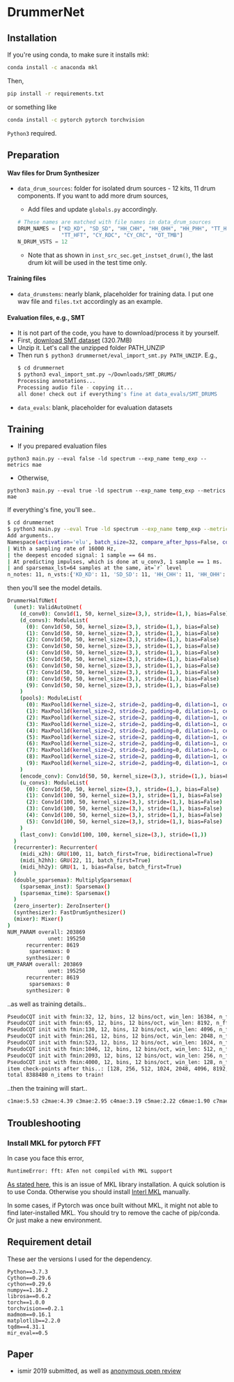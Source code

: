 # DrummerNet

## Installation

If you're using conda, to make sure it installs mkl:
```bash
conda install -c anaconda mkl
```
Then,
```bash
pip install -r requirements.txt
```
or something like
```bash
conda install -c pytorch pytorch torchvision
```

`Python3` required.

## Preparation
#### Wav files for Drum Synthesizer
 * `data_drum_sources`: folder for isolated drum sources - 12 kits, 11 drum components.
 If you want to add more drum sources,
 
   - Add files and update `globals.py` accordingly. 
    ```python
    # These names are matched with file names in data_drum_sources
    DRUM_NAMES = ["KD_KD", "SD_SD", "HH_CHH", "HH_OHH", "HH_PHH", "TT_HIT", "TT_MHT",
                  "TT_HFT", "CY_RDC", "CY_CRC", "OT_TMB"]
    N_DRUM_VSTS = 12
    ```
   - Note that as shown in `inst_src_sec.get_instset_drum()`, the last drum kit will be used in the test time only. 

#### Training files
 * `data_drumstems`: nearly blank, placeholder for training data. I put one wav file and `files.txt` accordingly as an example.

#### Evaluation files, e.g., SMT
 * It is not part of the code, you have to download/process it by yourself.
 * First, [download SMT dataset](https://www.idmt.fraunhofer.de/en/business_units/m2d/smt/drums.html) (320.7MB)
 * Unzip it. Let's call the unzipped folder PATH_UNZIP
 * Then run `$ python3 drummernet/eval_import_smt.py PATH_UNZIP`. E.g.,
    ```bash
   $ cd drummernet
   $ python3 eval_import_smt.py ~/Downloads/SMT_DRUMS/
   Processing annotations...
   Processing audio file - copying it...
    all done! check out if everything's fine at data_evals/SMT_DRUMS
   ```  
 * `data_evals`: blank, placeholder for evaluation datasets

## Training

 * If you prepared evaluation files
```
python3 main.py --eval false -ld spectrum --exp_name temp_exp --metrics mae
```
 * Otherwise,
```
python3 main.py --eval true -ld spectrum --exp_name temp_exp --metrics mae
```

If everything's fine, you'll see..
```bash
$ cd drummernet
$ python3 main.py --eval True -ld spectrum --exp_name temp_exp --metrics mae
Add arguments..
Namespace(activation='elu', batch_size=32, compare_after_hpss=False, conv_bias=False, eval=False, exp_name='temp_exp', kernel_size=3, l1_reg_lambda=0.003, learning_rate=0.0004, loss_domains=['spectrum'], metrics=['mae'], n_cqt_bins=12, n_layer_dec=6, n_layer_enc=10, n_mels=None, num_channel=50, recurrenter='three', resume=False, resume_num='', scale_r=2, source_norm='sqrsum', sparsemax_lst=64, sparsemax_type='multiply')
| With a sampling rate of 16000 Hz,
| the deepest encoded signal: 1 sample == 64 ms.
| At predicting impulses, which is done at u_conv3, 1 sample == 1 ms.
| and sparsemax_lst=64 samples at the same, at=`r` level
n_notes: 11, n_vsts:{'KD_KD': 11, 'SD_SD': 11, 'HH_CHH': 11, 'HH_OHH': 11, 'HH_PHH': 11, 'TT_HIT': 11, 'TT_MHT': 11, 'TT_HFT': 11, 'CY_RDC': 11, 'CY_CRC': 11, 'OT_TMB': 11}
```
then you'll see the model details.
```bash
DrummerHalfUNet(
  (unet): ValidAutoUnet(
    (d_conv0): Conv1d(1, 50, kernel_size=(3,), stride=(1,), bias=False)
    (d_convs): ModuleList(
      (0): Conv1d(50, 50, kernel_size=(3,), stride=(1,), bias=False)
      (1): Conv1d(50, 50, kernel_size=(3,), stride=(1,), bias=False)
      (2): Conv1d(50, 50, kernel_size=(3,), stride=(1,), bias=False)
      (3): Conv1d(50, 50, kernel_size=(3,), stride=(1,), bias=False)
      (4): Conv1d(50, 50, kernel_size=(3,), stride=(1,), bias=False)
      (5): Conv1d(50, 50, kernel_size=(3,), stride=(1,), bias=False)
      (6): Conv1d(50, 50, kernel_size=(3,), stride=(1,), bias=False)
      (7): Conv1d(50, 50, kernel_size=(3,), stride=(1,), bias=False)
      (8): Conv1d(50, 50, kernel_size=(3,), stride=(1,), bias=False)
      (9): Conv1d(50, 50, kernel_size=(3,), stride=(1,), bias=False)
    )
    (pools): ModuleList(
      (0): MaxPool1d(kernel_size=2, stride=2, padding=0, dilation=1, ceil_mode=False)
      (1): MaxPool1d(kernel_size=2, stride=2, padding=0, dilation=1, ceil_mode=False)
      (2): MaxPool1d(kernel_size=2, stride=2, padding=0, dilation=1, ceil_mode=False)
      (3): MaxPool1d(kernel_size=2, stride=2, padding=0, dilation=1, ceil_mode=False)
      (4): MaxPool1d(kernel_size=2, stride=2, padding=0, dilation=1, ceil_mode=False)
      (5): MaxPool1d(kernel_size=2, stride=2, padding=0, dilation=1, ceil_mode=False)
      (6): MaxPool1d(kernel_size=2, stride=2, padding=0, dilation=1, ceil_mode=False)
      (7): MaxPool1d(kernel_size=2, stride=2, padding=0, dilation=1, ceil_mode=False)
      (8): MaxPool1d(kernel_size=2, stride=2, padding=0, dilation=1, ceil_mode=False)
      (9): MaxPool1d(kernel_size=2, stride=2, padding=0, dilation=1, ceil_mode=False)
    )
    (encode_conv): Conv1d(50, 50, kernel_size=(3,), stride=(1,), bias=False)
    (u_convs): ModuleList(
      (0): Conv1d(50, 50, kernel_size=(3,), stride=(1,), bias=False)
      (1): Conv1d(100, 50, kernel_size=(3,), stride=(1,), bias=False)
      (2): Conv1d(100, 50, kernel_size=(3,), stride=(1,), bias=False)
      (3): Conv1d(100, 50, kernel_size=(3,), stride=(1,), bias=False)
      (4): Conv1d(100, 50, kernel_size=(3,), stride=(1,), bias=False)
      (5): Conv1d(100, 50, kernel_size=(3,), stride=(1,), bias=False)
    )
    (last_conv): Conv1d(100, 100, kernel_size=(3,), stride=(1,))
  )
  (recurrenter): Recurrenter(
    (midi_x2h): GRU(100, 11, batch_first=True, bidirectional=True)
    (midi_h2hh): GRU(22, 11, batch_first=True)
    (midi_hh2y): GRU(1, 1, bias=False, batch_first=True)
  )
  (double_sparsemax): MultiplySparsemax(
    (sparsemax_inst): Sparsemax()
    (sparsemax_time): Sparsemax()
  )
  (zero_inserter): ZeroInserter()
  (synthesizer): FastDrumSynthesizer()
  (mixer): Mixer()
)
NUM_PARAM overall: 203869
             unet: 195250
      recurrenter: 8619
       sparsemaxs: 0
      synthesizer: 0
UM_PARAM overall: 203869
             unet: 195250
      recurrenter: 8619
       sparsemaxs: 0
      synthesizer: 0
```
..as well as training details..
```bash
PseudoCQT init with fmin:32, 12, bins, 12 bins/oct, win_len: 16384, n_fft:16384, hop_length:64
PseudoCQT init with fmin:65, 12, bins, 12 bins/oct, win_len: 8192, n_fft:8192, hop_length:64
PseudoCQT init with fmin:130, 12, bins, 12 bins/oct, win_len: 4096, n_fft:4096, hop_length:64
PseudoCQT init with fmin:261, 12, bins, 12 bins/oct, win_len: 2048, n_fft:2048, hop_length:64
PseudoCQT init with fmin:523, 12, bins, 12 bins/oct, win_len: 1024, n_fft:1024, hop_length:64
PseudoCQT init with fmin:1046, 12, bins, 12 bins/oct, win_len: 512, n_fft:512, hop_length:64
PseudoCQT init with fmin:2093, 12, bins, 12 bins/oct, win_len: 256, n_fft:256, hop_length:64
PseudoCQT init with fmin:4000, 12, bins, 12 bins/oct, win_len: 128, n_fft:128, hop_length:64
item check-points after this..: [128, 256, 512, 1024, 2048, 4096, 8192, 16384, 32768, 65536, 131072, 262144, 524288, 1048576, 2097152, 4194304]
total 8388480 n_items to train!

```
..then the training will start..
```bash
c1mae:5.53 c2mae:4.39 c3mae:2.95 c4mae:3.19 c5mae:2.22 c6mae:1.90 c7mae:2.14 c8mae:2.26: 100%|███████████████████████████████████| 1/1 [00:25<00:00, 25.03s/it]
```

## Troubleshooting
### Install MKL for pytorch FFT
In case you face this error, 
```bash
RuntimeError: fft: ATen not compiled with MKL support
```
[As stated here](https://discuss.pytorch.org/t/error-using-fft-runtimeerror-fft-aten-not-compiled-with-mkl-support/21671/2), this is an issue of MKL library installation. 
A quick solution is to use Conda. Otherwise you should install [Interl MKL](https://software.intel.com/en-us/get-started-with-mkl-for-macos) manually.

In some cases, if Pytorch was once built without MKL, it might not able to find later-installed MKL. 
You should try to remove the cache of pip/conda. Or just make a new environment.    

## Requirement detail

These aer the versions I used for the dependency.
```
Python==3.7.3
Cython==0.29.6
cython==0.29.6
numpy==1.16.2
librosa==0.6.2
torch==1.0.0
torchvision==0.2.1
madmom==0.16.1
matplotlib==2.2.0
tqdm==4.31.1
mir_eval==0.5
```

## Paper
- ismir 2019 submitted, as well as [anonymous open review](https://openreview.net/forum?id=HklqvWaAYV)
